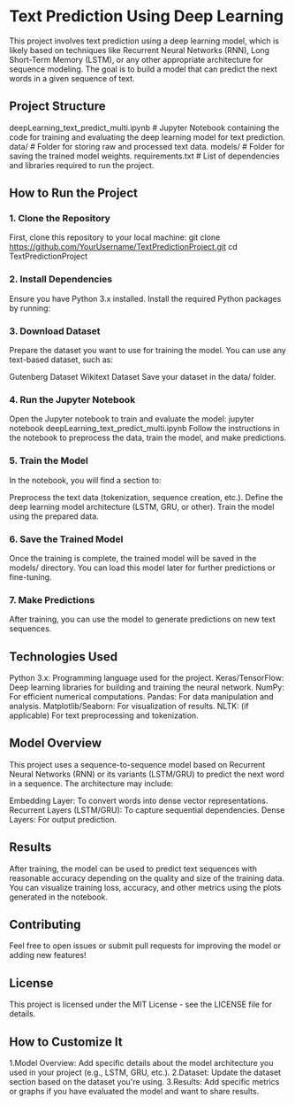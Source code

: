 # Text Prediction Using Deep Learning

This project involves text prediction using a deep learning model, which is likely based on techniques like Recurrent Neural Networks (RNN), Long Short-Term Memory (LSTM), or any other appropriate architecture for sequence modeling. The goal is to build a model that can predict the next words in a given sequence of text.

## Project Structure
deepLearning_text_predict_multi.ipynb  # Jupyter Notebook containing the code for training and evaluating the deep learning model for text prediction.
data/                                   # Folder for storing raw and processed text data.
models/                                 # Folder for saving the trained model weights.
requirements.txt                        # List of dependencies and libraries required to run the project.


## How to Run the Project

### 1. Clone the Repository
First, clone this repository to your local machine:
git clone https://github.com/YourUsername/TextPredictionProject.git
cd TextPredictionProject

### 2. Install Dependencies
Ensure you have Python 3.x installed. Install the required Python packages by running:

### 3. Download Dataset
Prepare the dataset you want to use for training the model. You can use any text-based dataset, such as:

Gutenberg Dataset
Wikitext Dataset
Save your dataset in the data/ folder.

### 4. Run the Jupyter Notebook
Open the Jupyter notebook to train and evaluate the model:
jupyter notebook deepLearning_text_predict_multi.ipynb
Follow the instructions in the notebook to preprocess the data, train the model, and make predictions.

### 5. Train the Model
In the notebook, you will find a section to:

Preprocess the text data (tokenization, sequence creation, etc.).
Define the deep learning model architecture (LSTM, GRU, or other).
Train the model using the prepared data.
### 6. Save the Trained Model
Once the training is complete, the trained model will be saved in the models/ directory. You can load this model later for further predictions or fine-tuning.

### 7. Make Predictions
After training, you can use the model to generate predictions on new text sequences.

## Technologies Used
Python 3.x: Programming language used for the project.
Keras/TensorFlow: Deep learning libraries for building and training the neural network.
NumPy: For efficient numerical computations.
Pandas: For data manipulation and analysis.
Matplotlib/Seaborn: For visualization of results.
NLTK: (if applicable) For text preprocessing and tokenization.
## Model Overview
This project uses a sequence-to-sequence model based on Recurrent Neural Networks (RNN) or its variants (LSTM/GRU) to predict the next word in a sequence. The architecture may include:

Embedding Layer: To convert words into dense vector representations.
Recurrent Layers (LSTM/GRU): To capture sequential dependencies.
Dense Layers: For output prediction.
## Results
After training, the model can be used to predict text sequences with reasonable accuracy depending on the quality and size of the training data. You can visualize training loss, accuracy, and other metrics using the plots generated in the notebook.

## Contributing
Feel free to open issues or submit pull requests for improving the model or adding new features!

## License
This project is licensed under the MIT License - see the LICENSE file for details.

## How to Customize It
1.Model Overview: Add specific details about the model architecture you used in your project (e.g., LSTM, GRU, etc.).
2.Dataset: Update the dataset section based on the dataset you're using.
3.Results: Add specific metrics or graphs if you have evaluated the model and want to share results.
